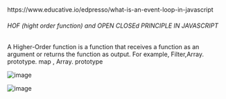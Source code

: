 
<br/>
<br/>
https://www.educative.io/edpresso/what-is-an-event-loop-in-javascript
<br/>


<h6>HOF (hight order function) and OPEN CLOSEd PRINCIPLE IN JAVASCRIPT</h6>
 A Higher-Order function is a function that receives a function as an argument or returns the function as output. For example, Filter,Array. prototype. map , Array. prototype
<br/>

![image](https://user-images.githubusercontent.com/13691208/117613405-8039c080-b184-11eb-8440-f7885d31dd15.png)

![image](https://user-images.githubusercontent.com/13691208/117613859-24236c00-b185-11eb-90a0-c70e60856dfd.png)
